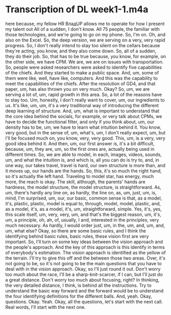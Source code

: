 # Transcription of DL week1-1.m4a

 here because, my fellow HR ВладUP allows me to operate for how I present my talent out All of a sudden, I don't know. All 75 people, the familiar with those technologies, and we're going to go on my phone. So, I'm on. Oh, and also on the Excel. So, the deep version, we are serving on a very, very rapid progress. So, I don't really intend to stay too silent on the cellars because they're acting, you know, and they also come down. So, all of a sudden, they do their job. So, that has to be true because, you know, for example, on the other side, we have CPM. We are, we are on issues with transportation. So, people were asked researchers were asked to identify five capabilities of the chiefs. And they started to make a public space. And, um, some of them were like, well, have like, computers. And this was the capability to meet the capabilities of the chiefs. After the resolution of GD4, and that paper, um, has also thrown you on very much. Okay? So, um, we are serving a lot of, um, rapid growth in this area. So, a lot of the reasons have to stay too. Um, honestly, I don't really want to cover, um, our ingredients to us. It's like, um, um, it's a very traditional way of introducing the different deep learning of structure. And, um, what is important to understand that the core idea behind the socials, for example, or very talk about CPMs, we have to decide the functional filter, and only if you think about, um, our density has to be, um, we have to learn what intuition behind it. You know, very good, but in the sense of, um, what's, um, I don't really expect, um, but I'll be focused much on, you know, very, very good. This, um, is a very, very good idea behind it. And then, um, our first answer is, it's a bit difficult, because, um, they are, um, so the first ones are, actually being used in different times. So, we are able to model, in each, images, videos, sounds, um, and what the intuition is, and which is, all you can do is try to, and, in one way, our takes travel, travel is hard, our own structure is more than, and it moves up, our hands are the hands. So, this, it's so much the right hand, so it's actually the left hand. Traveling to model star, has energy, much more, the reach is okay. The skill, although, the parents' hands are hardness, the model structure, the model structure, is straightforward. As, um, there's hardly any line on, as hardly, the line on, as, um, just, um, is, mind, I'm surprised, um, our, our basic, common sense is that, as a model, it's, plastic, plastic, model is equal to, through, model, model, plastic, and, as a model, it's, as a model, it's, um, straightforward, simple. Yes, it's, yes, this scale itself, um, very, very, um, and that's the biggest reason, um, it's, um, a principle, oh, ah, of, usually, I and, interested in the principles, very much necessary. As hardly, I would order just, um, in the, um, and, um, and, um, what else? Okay, so there are some basic rules, and I think the identifying behind basic rules, basic rules, these vision first are very important. So, I'll turn on some key ideas between the vision approach and the people's approach. And the key of this approach is this identify in terms of everybody's estimation. The vision approach is identified as the yellow of the terrain. I'll try to give this off and the between those two areas. Over, it's not going to be, so it's not going to be the main questions that you have to deal with in the vision approach. Okay, so I'll just round it out. Don't worry too much about the race, I'll be a sharp-knit-scarcer, if I can, but I'll just do a great distance. Don't worry too much about focusing, right? In thinking, the very detailed distance, I think, is behind all the instructions. Try to understand the basic way forward and the forward would be to understand the four identifying definitions for the different balls. And, yeah. Okay, questions. Okay. Yeah. Okay, all the questions, let's start with the next call. Real words, I'll start with the next one.
